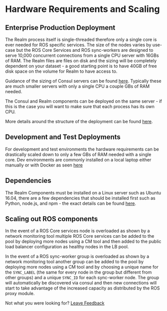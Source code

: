 # Hardware Requirements and Scaling

## Enterprise Production Deployment

The Realm process itself is single-threaded therefore only a single core is ever needed for ROS specific services. The size of the nodes varies by use-case but the  ROS Core Services and ROS sync-workers are designed to serve 10,000 concurrent connections from a single CPU server with 16GBs of RAM. The Realm files are files on disk and the sizing will be completely dependent on your dataset - a good starting point is to have 40GB of free disk space on the volume for Realm to have access to.  


Guidance of the sizing of Consul servers can be found [here](https://www.consul.io/docs/guides/performance.html).  Typically these are much smaller servers with only a single CPU a couple GBs of RAM needed.  


The Consul and Realm components can be deployed on the same server - if this is the case you will want to make sure that each process has its own CPU.

More details around the structure of the deployment can be found [here](./).  

## Development and Test Deployments

For development and test environments the hardware requirements can be drastically scaled down to only a few GBs of RAM needed with a single core. Dev environments are commonly installed on a local laptop either manually or with Docker as seen [here](https://docs.realm.io/platform/getting-started/install-realm-object-server/manual-install%20)

## Dependencies 

The Realm Components must be installed on a Linux server such as Ubuntu 16.04, there are a few dependencies that should be installed first such as Python, node.js, and npm - the exact details can be found [here]().  

## Scaling out ROS components 

In the event of a ROS Core services node is overloaded as shown by a network monitoring tool multiple ROS Core services can be added to the pool by deploying more nodes using a CM tool and then added to the public load balancer configuration as healthy nodes in the LB pool.  


In the event of a ROS sync-worker group is overloaded as shown by a network monitoring tool another group can be added to the pool by deploying more nodes using a CM tool and by choosing a unique name for the `SYNC_LABEL` \(the same for every node in the group but different from other groups\) and a unique `SYNC_ID` for each sync-worker node. The group will automatically be discovered via consul and then new connections will start to take advantage of the increased capacity as distributed by the ROS proxy module.  


Not what you were looking for? [Leave Feedback](https://realm3.typeform.com/to/A4guM3) 

